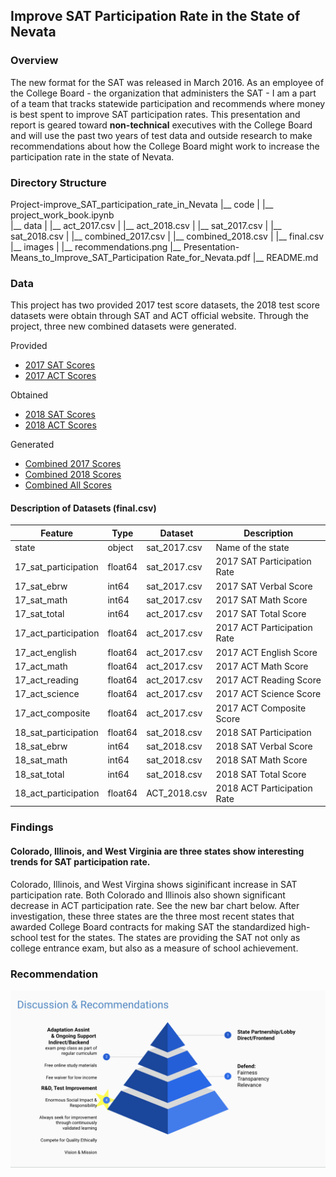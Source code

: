 ## Improve SAT Participation Rate in the State of Nevata

### Overview
The new format for the SAT was released in March 2016. As an employee of the College Board - the organization that administers 
the SAT - I am a part of a team that tracks statewide participation and recommends where money is best spent to improve SAT
participation rates. This presentation and report is geared toward **non-technical** executives with the College Board 
and will use the past two years of test data and outside research to make recommendations about how the College Board might work to increase the participation rate in the state of Nevata.

### Directory Structure
Project-improve_SAT_participation_rate_in_Nevata
|__ code
|   |__ project_work_book.ipynb     
|__ data
|   |__ act_2017.csv
|   |__ act_2018.csv
|   |__ sat_2017.csv
|   |__ sat_2018.csv
|   |__ combined_2017.csv
|   |__ combined_2018.csv
|   |__ final.csv
|__ images
|   |__ recommendations.png
|__ Presentation-Means_to_Improve_SAT_Participation Rate_for_Nevata.pdf
|__ README.md

### Data
This project has two provided 2017 test score datasets, the 2018 test score datasets were obtain through SAT and ACT official
website. Through the project, three new combined datasets were generated.

Provided
- [2017 SAT Scores](./data/sat_2017.csv)
- [2017 ACT Scores](./data/act_2017.csv)

Obtained
- [2018 SAT Scores](./data/sat_2018.csv)
- [2018 ACT Scores](./data/ACT_2018.csv)

Generated
- [Combined 2017 Scores](./data/combined_2017.csv)
- [Combined 2018 Scores](./data/combined_2018.csv)
- [Combined All Scores](./data/final.csv)

#### Description of Datasets (final.csv)
| Feature              | Type    | Dataset      | Description                 |
|----------------------|---------|--------------|-----------------------------|
| state                | object  | sat_2017.csv | Name of the state           |
| 17_sat_participation | float64 | sat_2017.csv | 2017 SAT Participation Rate |
| 17_sat_ebrw          | int64   | sat_2017.csv | 2017 SAT Verbal Score       |
| 17_sat_math          | int64   | sat_2017.csv | 2017 SAT Math Score         |
| 17_sat_total         | int64   | act_2017.csv | 2017 SAT Total Score        |
| 17_act_participation | float64 | act_2017.csv | 2017 ACT Participation Rate |
| 17_act_english       | float64 | act_2017.csv | 2017 ACT English Score      |
| 17_act_math          | float64 | act_2017.csv | 2017 ACT Math Score         |
| 17_act_reading       | float64 | act_2017.csv | 2017 ACT Reading Score      |
| 17_act_science       | float64 | act_2017.csv | 2017 ACT Science Score      |
| 17_act_composite     | float64 | act_2017.csv | 2017 ACT Composite Score    |
| 18_sat_participation | float64 | sat_2018.csv | 2018 SAT Participation      |
| 18_sat_ebrw          | int64   | sat_2018.csv | 2018 SAT Verbal Score       |
| 18_sat_math          | int64   | sat_2018.csv | 2018 SAT Math Score         |
| 18_sat_total         | int64   | sat_2018.csv | 2018 SAT Total Score        |
| 18_act_participation | float64 | ACT_2018.csv | 2018 ACT Participation Rate |

### Findings
#### Colorado, Illinois, and West Virginia are three states show interesting trends for SAT participation rate.
Colorado, Illinois, and West Virgina shows siginificant increase in SAT participation rate. Both Colorado and Illinois also shown significant decrease in ACT participation rate. See the new bar chart below. After investigation, these three states are the three most recent states that awarded College Board contracts for making SAT the standardized high-school test for the states. The states are providing the SAT not only as college entrance exam, but also as a measure of school achievement.

### Recommendation
![Recommendations](./image/recommendations.png)

